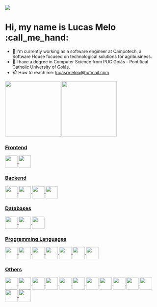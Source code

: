  <div>
  <a href="https://www.linkedin.com/in/lucasrmeloo" target="_blank"><img src="https://img.shields.io/badge/-LinkedIn-%230077B5?style=for-the-badge&logo=linkedin&logoColor=white" target="_blank"></a> 
</div>
<h1> Hi, my name is Lucas Melo :call_me_hand: </h1>

- 🌱 I'm currently working as a software engineer at Campotech, a Software House focused on technological solutions for agribusiness.
- 🔭 I have a degree in Computer Science from PUC Goiás - Pontifical Catholic University of Goiás.
- 📫 How to reach me: lucasrmeloo@hotmail.com

<div>
  <a href="https://github.com/lucasrmeloo">
  <img height="180em" whidth= 50% src="https://github-readme-stats.vercel.app/api?username=lucasrmeloo&show_icons=true&theme=dark&include_all_commits=true&count_private=true"/>
  <img height="180em" whidth= 50% src="https://github-readme-stats.vercel.app/api/top-langs/?username=lucasrmeloo&layout=compact&langs_count=7&theme=dark"/>
</div>

### Frontend

<div style="display: inline_block">
  <img align="center" width="40" src="https://cdn.jsdelivr.net/gh/devicons/devicon/icons/angularjs/angularjs-original.svg" />
  <img align="center" width="40" src="https://cdn.jsdelivr.net/gh/devicons/devicon/icons/react/react-original.svg" />
  <br>
</div>

### Backend

<div style="display: inline_block">
  <img align="center" width="40" src="https://cdn.jsdelivr.net/gh/devicons/devicon/icons/nodejs/nodejs-original.svg" />       
  <img align="center" width="40" src="https://cdn.jsdelivr.net/gh/devicons/devicon/icons/nestjs/nestjs-original.svg" />       
  <img align="center" width="40" src="https://cdn.jsdelivr.net/gh/devicons/devicon/icons/spring/spring-original.svg" />       
  <img align="center" width="40" src="https://cdn.jsdelivr.net/gh/devicons/devicon/icons/flask/flask-original.svg" />
  <br>
</div>

### Databases

<div style="display: inline_block">
  <img align="center" width="40" src="https://cdn.jsdelivr.net/gh/devicons/devicon/icons/postgresql/postgresql-original.svg" />
  <img align="center" width="40" src="https://cdn.jsdelivr.net/gh/devicons/devicon/icons/mongodb/mongodb-original.svg" />
  <img align="center" width="40" src="https://cdn.jsdelivr.net/gh/devicons/devicon/icons/sqlite/sqlite-original.svg" />
  <br>
</div>

### Programming Languages

<div style="display: inline_block">
  <img align="center" width="40" src="https://cdn.jsdelivr.net/gh/devicons/devicon/icons/c/c-original.svg" />
  <img align="center" width="40" src="https://cdn.jsdelivr.net/gh/devicons/devicon/icons/cplusplus/cplusplus-original.svg" />
  <img align="center" width="40" src="https://cdn.jsdelivr.net/gh/devicons/devicon/icons/java/java-original.svg" />
  <img align="center" width="40" src="https://cdn.jsdelivr.net/gh/devicons/devicon/icons/javascript/javascript-original.svg" />
  <img align="center" width="40" src="https://cdn.jsdelivr.net/gh/devicons/devicon/icons/typescript/typescript-original.svg" />
  <img align="center" width="40" src="https://cdn.jsdelivr.net/gh/devicons/devicon/icons/python/python-original.svg" />     
  <img align="center" width="40" src="https://cdn.jsdelivr.net/gh/devicons/devicon/icons/php/php-original.svg" />     
  <br>
</div>

### Others

<div style="display: inline_block">
  <img align="center" width="40" src="https://cdn.jsdelivr.net/gh/devicons/devicon/icons/ionic/ionic-original.svg" />
  <img align="center" width="40" src="https://cdn.jsdelivr.net/gh/devicons/devicon/icons/docker/docker-original.svg" />
  <img align="center" width="40" src="https://cdn.jsdelivr.net/gh/devicons/devicon/icons/electron/electron-original.svg" />
  <img align="center" width="40" src="https://cdn.jsdelivr.net/gh/devicons/devicon/icons/html5/html5-original.svg" />
  <img align="center" width="40" src="https://cdn.jsdelivr.net/gh/devicons/devicon/icons/css3/css3-original.svg" />
  <img align="center" width="40" src="https://cdn.jsdelivr.net/gh/devicons/devicon/icons/sass/sass-original.svg" />
  <img align="center" width="40" src="https://cdn.jsdelivr.net/gh/devicons/devicon/icons/tailwindcss/tailwindcss-original.svg" />
  <img align="center" width="40" src="https://cdn.jsdelivr.net/gh/devicons/devicon/icons/bootstrap/bootstrap-original.svg" />
  <img align="center" width="40" src="https://cdn.jsdelivr.net/gh/devicons/devicon/icons/swagger/swagger-original.svg" />
  <img align="center" width="40" src="https://cdn.jsdelivr.net/gh/devicons/devicon/icons/arduino/arduino-original.svg" />
  <img align="center" width="40" src="https://cdn.jsdelivr.net/gh/devicons/devicon/icons/android/android-original.svg" />
  <img align="center" width="40" src="https://cdn.jsdelivr.net/gh/devicons/devicon/icons/androidstudio/androidstudio-original.svg" />
  <img align="center" width="40" src="https://cdn.jsdelivr.net/gh/devicons/devicon/icons/dbeaver/dbeaver-original.svg" />
  <br>
</div>
